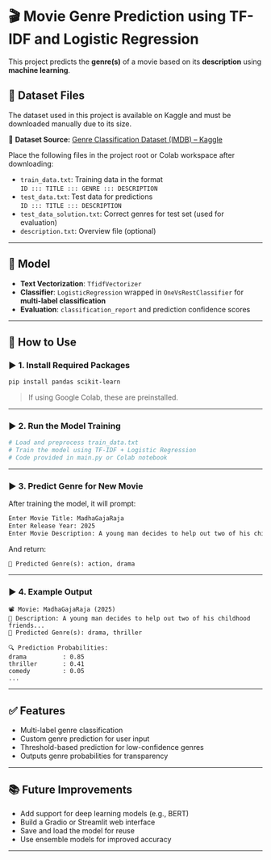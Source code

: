 # 🎬 Movie Genre Prediction using TF-IDF and Logistic Regression

This project predicts the **genre(s)** of a movie based on its **description** using **machine learning**.

## 📁 Dataset Files

The dataset used in this project is available on Kaggle and must be downloaded manually due to its size.

🔗 **Dataset Source:** [Genre Classification Dataset (IMDB) – Kaggle](https://www.kaggle.com/datasets/hijest/genre-classification-dataset-imdb)

Place the following files in the project root or Colab workspace after downloading:

- `train_data.txt`: Training data in the format  
  `ID ::: TITLE ::: GENRE ::: DESCRIPTION`
- `test_data.txt`: Test data for predictions  
  `ID ::: TITLE ::: DESCRIPTION`
- `test_data_solution.txt`: Correct genres for test set (used for evaluation)
- `description.txt`: Overview file (optional)

---

## 🧠 Model

- **Text Vectorization**: `TfidfVectorizer`
- **Classifier**: `LogisticRegression` wrapped in `OneVsRestClassifier` for **multi-label classification**
- **Evaluation**: `classification_report` and prediction confidence scores

---

## 🚀 How to Use

### ▶️ 1. Install Required Packages

```bash
pip install pandas scikit-learn
````

> If using Google Colab, these are preinstalled.

---

### ▶️ 2. Run the Model Training

```python
# Load and preprocess train_data.txt
# Train the model using TF-IDF + Logistic Regression
# Code provided in main.py or Colab notebook
```

---

### ▶️ 3. Predict Genre for New Movie

After training the model, it will prompt:

```bash
Enter Movie Title: MadhaGajaRaja
Enter Release Year: 2025
Enter Movie Description: A young man decides to help out two of his childhood friends...
```

And return:

```
🎯 Predicted Genre(s): action, drama
```

---

### ▶️ 4. Example Output

```
📽️ Movie: MadhaGajaRaja (2025)
📝 Description: A young man decides to help out two of his childhood friends...
🎯 Predicted Genre(s): drama, thriller

🔍 Prediction Probabilities:
drama          : 0.85
thriller       : 0.41
comedy         : 0.05
...
```

---

## ✅ Features

* Multi-label genre classification
* Custom genre prediction for user input
* Threshold-based prediction for low-confidence genres
* Outputs genre probabilities for transparency

---

## 📚 Future Improvements

* Add support for deep learning models (e.g., BERT)
* Build a Gradio or Streamlit web interface
* Save and load the model for reuse
* Use ensemble models for improved accuracy

---
